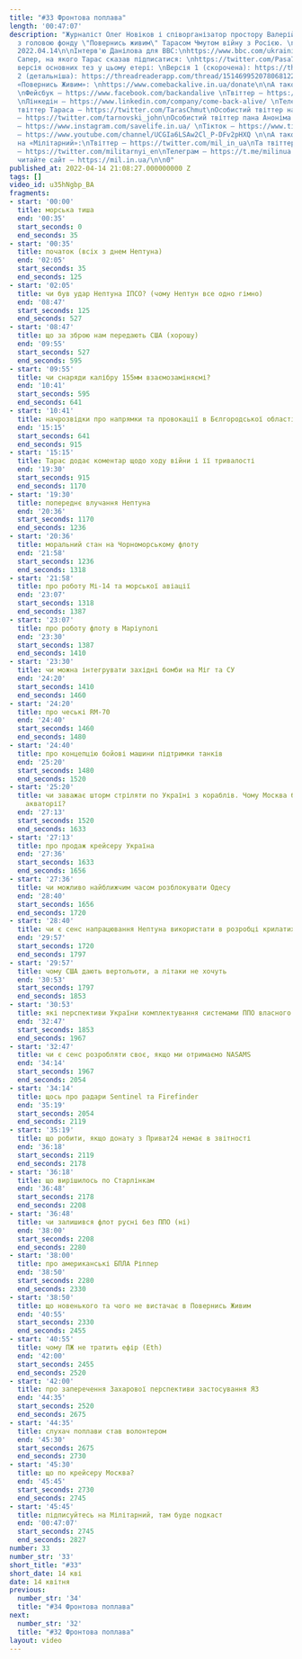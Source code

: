 ```yaml
---
title: "#33 Фронтова поплава"
length: '00:47:07'
description: "Журналіст Олег Новіков і співорганізатор простору Валерій Агєєв обговорюють
  з головою фонду \"Повернись живим\" Тарасом Чмутом війну з Росією. \n\nВипуск за
  2022.04.14\n\nІнтерв'ю Данілова для BBC:\nhttps://www.bbc.com/ukrainian/news-61108199\n\nПан
  Сапер, на якого Тарас сказав підписатися: \nhttps://twitter.com/Pasa75916165\n\nТекстова
  версія основних тез у цьому етері: \nВерсія 1 (скорочена): https://threadreaderapp.com/thread/1514699500278931464.html\nВерсія
  2 (детальніша): https://threadreaderapp.com/thread/1514699520780681228.html\n\nПідтримуйте
  «Повернись Живим»: \nhttps://www.comebackalive.in.ua/donate\n\nА також підписуйтеся:
  \nФейсбук – https://www.facebook.com/backandalive \nТвіттер – https://twitter.com/BackAndAlive/
  \nЛінкедін – https://www.linkedin.com/company/come-back-alive/ \nТелеграм – https://t.me/savelifeua\nОсобистий
  твіттер Тараса – https://twitter.com/TarasChmut\nОсобистий твіттер начальника розвідки
  – https://twitter.com/tarnovski_john\nОсобистий твіттер пана Аноніма – https://twitter.com/Lg__Dn\nІнстаграм
  – https://www.instagram.com/savelife.in.ua/ \nТікток – https://www.tiktok.com/@back_and_alive\nЮтуб
  – https://www.youtube.com/channel/UCGIa6LSAw2Cl_P-DFv2pHXQ \n\nА також підписуйтеся
  на «Мілітарний»:\nТвіттер – https://twitter.com/mil_in_ua\nТа твіттер англомовний
  – https://twitter.com/militarnyi_en\nТелеграм – https://t.me/milinua \nЮтуб – https://www.youtube.com/channel/UC3cntnJoRiiLaZ7dZwTTQ8A\nІ
  читайте сайт – https://mil.in.ua/\n\n0"
published_at: 2022-04-14 21:08:27.000000000 Z
tags: []
video_id: u35hNgbp_BA
fragments:
- start: '00:00'
  title: морська тиша
  end: '00:35'
  start_seconds: 0
  end_seconds: 35
- start: '00:35'
  title: початок (всіх з днем Нептуна)
  end: '02:05'
  start_seconds: 35
  end_seconds: 125
- start: '02:05'
  title: чи був удар Нептуна ІПСО? (чому Нептун все одно гімно)
  end: '08:47'
  start_seconds: 125
  end_seconds: 527
- start: '08:47'
  title: що за зброю нам передають США (хорошу)
  end: '09:55'
  start_seconds: 527
  end_seconds: 595
- start: '09:55'
  title: чи снаряди калібру 155мм взаємозаміняємі?
  end: '10:41'
  start_seconds: 595
  end_seconds: 641
- start: '10:41'
  title: начрозвідки про напрямки та провокації в Бєлгородської області
  end: '15:15'
  start_seconds: 641
  end_seconds: 915
- start: '15:15'
  title: Тарас додає коментар щодо ходу війни і її тривалості
  end: '19:30'
  start_seconds: 915
  end_seconds: 1170
- start: '19:30'
  title: попереднє влучання Нептуна
  end: '20:36'
  start_seconds: 1170
  end_seconds: 1236
- start: '20:36'
  title: моральний стан на Чорноморському флоту
  end: '21:58'
  start_seconds: 1236
  end_seconds: 1318
- start: '21:58'
  title: про роботу Мі-14 та морської авіації
  end: '23:07'
  start_seconds: 1318
  end_seconds: 1387
- start: '23:07'
  title: про роботу флоту в Маріуполі
  end: '23:30'
  start_seconds: 1387
  end_seconds: 1410
- start: '23:30'
  title: чи можна інтегрувати західні бомби на Міг та СУ
  end: '24:20'
  start_seconds: 1410
  end_seconds: 1460
- start: '24:20'
  title: про чеські RM-70
  end: '24:40'
  start_seconds: 1460
  end_seconds: 1480
- start: '24:40'
  title: про концепцію бойові машини підтримки танків
  end: '25:20'
  start_seconds: 1480
  end_seconds: 1520
- start: '25:20'
  title: чи заважає шторм стріляти по Україні з кораблів. Чому Москва була біля нашої
    акваторії?
  end: '27:13'
  start_seconds: 1520
  end_seconds: 1633
- start: '27:13'
  title: про продаж крейсеру Україна
  end: '27:36'
  start_seconds: 1633
  end_seconds: 1656
- start: '27:36'
  title: чи можливо найближчим часом розблокувати Одесу
  end: '28:40'
  start_seconds: 1656
  end_seconds: 1720
- start: '28:40'
  title: чи є сенс напрацювання Нептуна використати в розробці крилатих ракет
  end: '29:57'
  start_seconds: 1720
  end_seconds: 1797
- start: '29:57'
  title: чому США дають вертольоти, а літаки не хочуть
  end: '30:53'
  start_seconds: 1797
  end_seconds: 1853
- start: '30:53'
  title: які перспективи України комплектування системами ППО власного виробництва
  end: '32:47'
  start_seconds: 1853
  end_seconds: 1967
- start: '32:47'
  title: чи є сенс розробляти своє, якщо ми отримаємо NASAMS
  end: '34:14'
  start_seconds: 1967
  end_seconds: 2054
- start: '34:14'
  title: щось про радари Sentinel та Firefinder
  end: '35:19'
  start_seconds: 2054
  end_seconds: 2119
- start: '35:19'
  title: що робити, якщо донату з Приват24 немає в звітності
  end: '36:18'
  start_seconds: 2119
  end_seconds: 2178
- start: '36:18'
  title: що вирішилось по Старлінкам
  end: '36:48'
  start_seconds: 2178
  end_seconds: 2208
- start: '36:48'
  title: чи залишився флот русні без ППО (ні)
  end: '38:00'
  start_seconds: 2208
  end_seconds: 2280
- start: '38:00'
  title: про американські БПЛА Ріппер
  end: '38:50'
  start_seconds: 2280
  end_seconds: 2330
- start: '38:50'
  title: що новенького та чого не вистачає в Повернись Живим
  end: '40:55'
  start_seconds: 2330
  end_seconds: 2455
- start: '40:55'
  title: чому ПЖ не тратить ефір (Eth)
  end: '42:00'
  start_seconds: 2455
  end_seconds: 2520
- start: '42:00'
  title: про заперечення Захарової перспективи застосування ЯЗ
  end: '44:35'
  start_seconds: 2520
  end_seconds: 2675
- start: '44:35'
  title: слухач поплави став волонтером
  end: '45:30'
  start_seconds: 2675
  end_seconds: 2730
- start: '45:30'
  title: що по крейсеру Москва?
  end: '45:45'
  start_seconds: 2730
  end_seconds: 2745
- start: '45:45'
  title: підписуйтесь на Мілітарний, там буде подкаст
  end: '00:47:07'
  start_seconds: 2745
  end_seconds: 2827
number: 33
number_str: '33'
short_title: "#33"
short_date: 14 кві
date: 14 квітня
previous:
  number_str: '34'
  title: "#34 Фронтова поплава"
next:
  number_str: '32'
  title: "#32 Фронтова поплава"
layout: video
---
```


